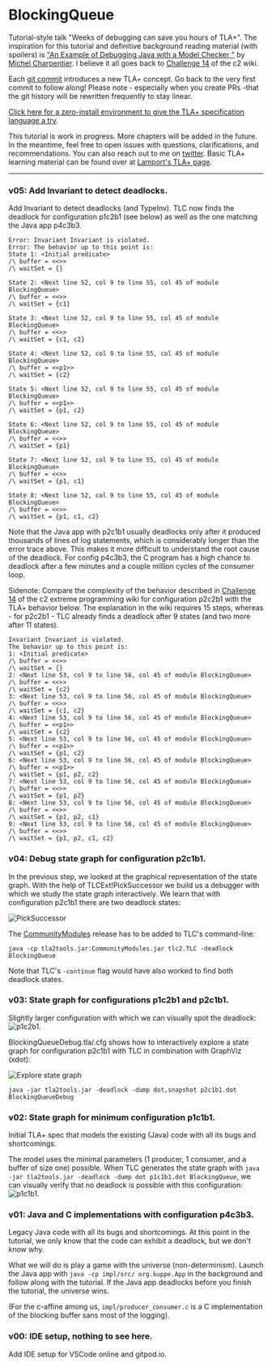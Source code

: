 # BlockingQueue
Tutorial-style talk "Weeks of debugging can save you hours of TLA+".  The inspiration  for this tutorial and definitive background reading material (with spoilers) is ["An Example of Debugging Java with a Model Checker
"](http://www.cs.unh.edu/~charpov/programming-tlabuffer.html) by [Michel Charpentier](http://www.cs.unh.edu/~charpov/).  I believe it all goes back to [Challenge 14](http://wiki.c2.com/?ExtremeProgrammingChallengeFourteen) of the c2 wiki.

Each [git commit](https://github.com/lemmy/BlockingQueue/commits/tutorial) introduces a new TLA+ concept.  Go back to the very first commit to follow along!  Please note - especially when you create PRs -that the git history will be rewritten frequently to stay linear.

[Click here for a zero-install environment to give the TLA+ specification language a try](https://gitpod.io/#https://github.com/lemmy/BlockingQueue).

This tutorial is work in progress. More chapters will be added in the future. In the meantime, feel free to open issues with questions, clarifications, and recommendations. You can also reach out to me on [twitter](https://twitter.com/lemmster).  Basic TLA+ learning material can be found over at [Lamport's TLA+ page](http://lamport.azurewebsites.net/tla/learning.html).

--------------------------------------------------------------------------
### v05: Add Invariant to detect deadlocks.

Add Invariant to detect deadlocks (and TypeInv). TLC now finds the deadlock
for configuration p1c2b1 (see below) as well as the one matching the Java
app p4c3b3.

```tla
Error: Invariant Invariant is violated.
Error: The behavior up to this point is:
State 1: <Initial predicate>
/\ buffer = <<>>
/\ waitSet = {}

State 2: <Next line 52, col 9 to line 55, col 45 of module BlockingQueue>
/\ buffer = <<>>
/\ waitSet = {c1}

State 3: <Next line 52, col 9 to line 55, col 45 of module BlockingQueue>
/\ buffer = <<>>
/\ waitSet = {c1, c2}

State 4: <Next line 52, col 9 to line 55, col 45 of module BlockingQueue>
/\ buffer = <<p1>>
/\ waitSet = {c2}

State 5: <Next line 52, col 9 to line 55, col 45 of module BlockingQueue>
/\ buffer = <<p1>>
/\ waitSet = {p1, c2}

State 6: <Next line 52, col 9 to line 55, col 45 of module BlockingQueue>
/\ buffer = <<>>
/\ waitSet = {p1}

State 7: <Next line 52, col 9 to line 55, col 45 of module BlockingQueue>
/\ buffer = <<>>
/\ waitSet = {p1, c1}

State 8: <Next line 52, col 9 to line 55, col 45 of module BlockingQueue>
/\ buffer = <<>>
/\ waitSet = {p1, c1, c2}
```

Note that the Java app with p2c1b1 usually deadlocks only after it produced thousands of lines of log statements, which is considerably longer than the error trace above.  This makes it more difficult to understand the root cause of the deadlock.  For config p4c3b3, the C program has a high chance to deadlock after a few minutes and a couple million cycles of the consumer loop. 

Sidenote: Compare the complexity of the behavior described in [Challenge 14](http://wiki.c2.com/?ExtremeProgrammingChallengeFourteenTheBug) of the c2 extreme programming wiki for configuration p2c2b1 with the TLA+ behavior below.  The explanation in the wiki requires 15 steps, whereas - for p2c2b1 - TLC already finds a deadlock after 9 states (and two more after 11 states).

```tla
Invariant Invariant is violated.
The behavior up to this point is:
1: <Initial predicate>
/\ buffer = <<>>
/\ waitSet = {}
2: <Next line 53, col 9 to line 56, col 45 of module BlockingQueue>
/\ buffer = <<>>
/\ waitSet = {c2}
3: <Next line 53, col 9 to line 56, col 45 of module BlockingQueue>
/\ buffer = <<>>
/\ waitSet = {c1, c2}
4: <Next line 53, col 9 to line 56, col 45 of module BlockingQueue>
/\ buffer = <<p1>>
/\ waitSet = {c2}
5: <Next line 53, col 9 to line 56, col 45 of module BlockingQueue>
/\ buffer = <<p1>>
/\ waitSet = {p1, c2}
6: <Next line 53, col 9 to line 56, col 45 of module BlockingQueue>
/\ buffer = <<p1>>
/\ waitSet = {p1, p2, c2}
7: <Next line 53, col 9 to line 56, col 45 of module BlockingQueue>
/\ buffer = <<>>
/\ waitSet = {p1, p2}
8: <Next line 53, col 9 to line 56, col 45 of module BlockingQueue>
/\ buffer = <<>>
/\ waitSet = {p1, p2, c1}
9: <Next line 53, col 9 to line 56, col 45 of module BlockingQueue>
/\ buffer = <<>>
/\ waitSet = {p1, p2, c1, c2}
```

### v04: Debug state graph for configuration p2c1b1.
    
In the previous step, we looked at the graphical representation of the state
graph.  With the help of TLCExt!PickSuccessor we build us a debugger
with which we study the state graph interactively.  We learn that with
configuration p2c1b1 there are two deadlock states:

![PickSuccessor](./screencasts/v04-PickSuccessor.gif)

The [CommunityModules](https://github.com/tlaplus/CommunityModules) release has to be added to TLC's command-line:

```
java -cp tla2tools.jar:CommunityModules.jar tlc2.TLC -deadlock BlockingQueue
```

Note that TLC's ```-continue``` flag would have also worked to find both
deadlock states.

### v03: State graph for configurations p1c2b1 and p2c1b1.
    
Slightly larger configuration with which we can visually spot the
deadlock: ![p1c2b1](./p1c2b1.svg).

BlockingQueueDebug.tla/.cfg shows how to interactively explore a
state graph for configuration p2c1b1 with TLC in combination with
GraphViz (xdot):

![Explore state graph](./screencasts/v03-StateGraph.gif)

```
java -jar tla2tools.jar -deadlock -dump dot,snapshot p2c1b1.dot BlockingQueueDebug
```

### v02: State graph for minimum configuration p1c1b1.
    
Initial TLA+ spec that models the existing (Java) code with all its
bugs and shortcomings.
    
The model uses the minimal parameters (1 producer, 1 consumer, and
a buffer of size one) possible.  When TLC generates the state graph with
```java -jar tla2tools.jar -deadlock -dump dot p1c1b1.dot BlockingQueue```,
we can visually verify that no deadlock is possible with this
configuration: ![p1c1b1](./p1c1b1.svg).

### v01: Java and C implementations with configuration p4c3b3.
    
Legacy Java code with all its bugs and shortcomings.  At this point
in the tutorial, we only know that the code can exhibit a deadlock,
but we don't know why.
    
What we will do is play a game with the universe (non-determinism).
Launch the Java app with ```java -cp impl/src/ org.kuppe.App``` in
the background and follow along with the tutorial.  If the Java app
deadlocks before you finish the tutorial, the universe wins.

(For the c-affine among us, ```impl/producer_consumer.c``` is a C implementation of the blocking buffer sans most of the logging).

### v00: IDE setup, nothing to see here.
    
Add IDE setup for VSCode online and gitpod.io.
